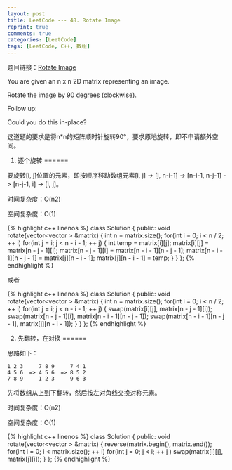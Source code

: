 ```yaml
---
layout: post
title: LeetCode --- 48. Rotate Image
reprint: true
comments: true
categories: [LeetCode]
tags: [LeetCode, C++, 数组]
---
```



题目链接：[Rotate Image](https://oj.leetcode.com/problems/rotate-image/ ) 

You are given an n x n 2D matrix representing an image. 

Rotate the image by 90 degrees (clockwise). 

Follow up: 

Could you do this in-place? 

这道题的要求是将n*n的矩阵顺时针旋转90°，要求原地旋转，即不申请额外空间。

1. 逐个旋转
======

要旋转[i, j]位置的元素，即按顺序移动数组元素[i, j] -> [j, n-i-1] -> [n-i-1, n-j-1] -> [n-j-1, i] -> [i, j]。

时间复杂度：O(n2)

空间复杂度：O(1)

{% highlight c++ linenos %}
class Solution
{
public:
    void rotate(vector<vector<int> > &matrix)
    {
        int n = matrix.size();
        for(int i = 0; i < n / 2; ++ i)
            for(int j = i; j < n - i - 1; ++ j)
            {
                int temp = matrix[i][j];
                matrix[i][j] = matrix[n - j - 1][i];
                matrix[n - j - 1][i] = matrix[n - i - 1][n - j - 1];
                matrix[n - i - 1][n - j - 1] = matrix[j][n - i - 1];
                matrix[j][n - i - 1] = temp;
            }
    }
};
{% endhighlight %}

或者

{% highlight c++ linenos %}
class Solution
{
public:
    void rotate(vector<vector<int> > &matrix)
    {
        int n = matrix.size();
        for(int i = 0; i < n / 2; ++ i)
            for(int j = i; j < n - i - 1; ++ j)
            {
                swap(matrix[i][j], matrix[n - j - 1][i]);
                swap(matrix[n - j - 1][i], matrix[n - i - 1][n - j - 1]);
                swap(matrix[n - i - 1][n - j - 1], matrix[j][n - i - 1]);
            }
    }
};
{% endhighlight %}

2. 先翻转，在对换
======

思路如下：

    1 2 3     7 8 9     7 4 1
    4 5 6  => 4 5 6  => 8 5 2
    7 8 9     1 2 3     9 6 3

先将数组从上到下翻转，然后按左对角线交换对称元素。

时间复杂度：O(n2)

空间复杂度：O(1)

{% highlight c++ linenos %}
class Solution
{
public:
    void rotate(vector<vector<int> > &matrix)
    {
        reverse(matrix.begin(), matrix.end());
        for(int i = 0; i < matrix.size(); ++ i)
            for(int j = 0; j < i; ++ j )
                swap(matrix[i][j], matrix[j][i]);
    }
};
{% endhighlight %}
